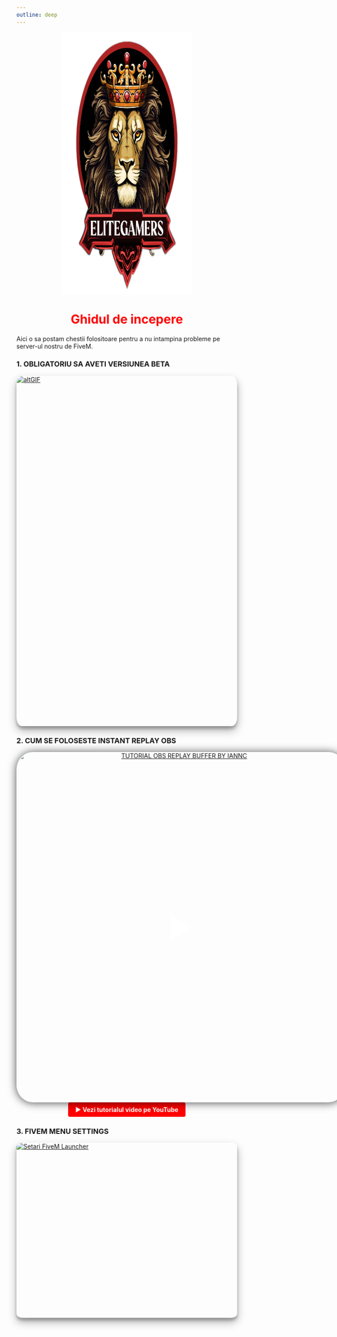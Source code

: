 ```yaml
---
outline: deep
---
```


<img src="../public/elitegamers.png" alt="pozaEG" width="300" height="600" style="display: block; margin: 0px auto;">

# <center><span class="title-font" style ="color: red;">Ghidul de incepere</span></center>

Aici o sa postam chestii folositoare pentru a nu intampina probleme pe server-ul nostru de FiveM.

###  1. OBLIGATORIU SA AVETI VERSIUNEA BETA

<a href="/bg/eg.gif" target="_blank">
  <img src="/bg/eg.gif" alt="altGIF" width="750" height="800" style="display: block; margin: 0px auto; border-radius: 2.5%; box-shadow: 0 10px 20px rgba(0, 0, 0, 0.3), 0 6px 6px rgba(0, 0, 0, 0.23);">
</a>

### 2. CUM SE FOLOSESTE INSTANT REPLAY OBS 

<p align="center">
    <a href="https://www.youtube.com/watch?v=YsgIFKVQkFs" target="_blank" style="display: inline-block; position: relative;">
        <img src="https://img.youtube.com/vi/YsgIFKVQkFs/maxresdefault.jpg" alt="TUTORIAL OBS REPLAY BUFFER BY IANNC" width="750" height="800" style="border-radius: 5%; box-shadow: 0 1px 20px rgba(0,0,0,0.7); display: block;">
        <span style="position: absolute; top: 50%; left: 50%; transform: translate(-50%, -50%); font-size: 64px; color: rgba(255,255,255,0.8); pointer-events: none;">&#9654;</span>
    </a>
    <br>
    <a href="https://www.youtube.com/watch?v=YsgIFKVQkFs" target="_blank" style="text-decoration: none;">
        <span style="display: inline-block; background: #ff0000; color: #fff; padding: 8px 16px; border-radius: 4px; font-weight: bold;">▶️ Vezi tutorialul video pe YouTube</span>
    </a>
</p>

### 3. FIVEM MENU SETTINGS
<a href="../public/image.png" target="_blank">
    <img src="/public/image.png" alt="Setari FiveM Launcher" width="750" height="400" style="display: block; margin: 0px auto; border-radius: 2.5%; box-shadow: 0 10px 20px rgba(0, 0, 0, 0.3), 0 6px 6px rgba(0, 0, 0, 0.23);">
</a>
